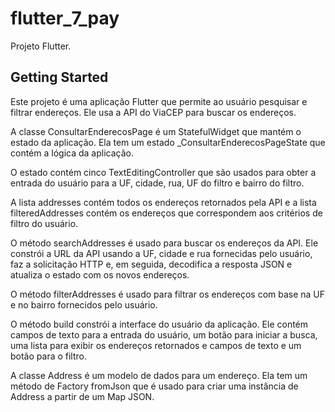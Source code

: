 # flutter_7_pay

Projeto Flutter.

## Getting Started

Este projeto é uma aplicação Flutter que permite ao usuário pesquisar e filtrar endereços. Ele usa a API do ViaCEP para buscar os endereços.

A classe ConsultarEnderecosPage é um StatefulWidget que mantém o estado da aplicação. Ela tem um estado \_ConsultarEnderecosPageState que contém a lógica da aplicação.

O estado contém cinco TextEditingController que são usados para obter a entrada do usuário para a UF, cidade, rua, UF do filtro e bairro do filtro.

A lista addresses contém todos os endereços retornados pela API e a lista filteredAddresses contém os endereços que correspondem aos critérios de filtro do usuário.

O método searchAddresses é usado para buscar os endereços da API. Ele constrói a URL da API usando a UF, cidade e rua fornecidas pelo usuário, faz a solicitação HTTP e, em seguida, decodifica a resposta JSON e atualiza o estado com os novos endereços.

O método filterAddresses é usado para filtrar os endereços com base na UF e no bairro fornecidos pelo usuário.

O método build constrói a interface do usuário da aplicação. Ele contém campos de texto para a entrada do usuário, um botão para iniciar a busca, uma lista para exibir os endereços retornados e campos de texto e um botão para o filtro.

A classe Address é um modelo de dados para um endereço. Ela tem um método de Factory fromJson que é usado para criar uma instância de Address a partir de um Map JSON.

